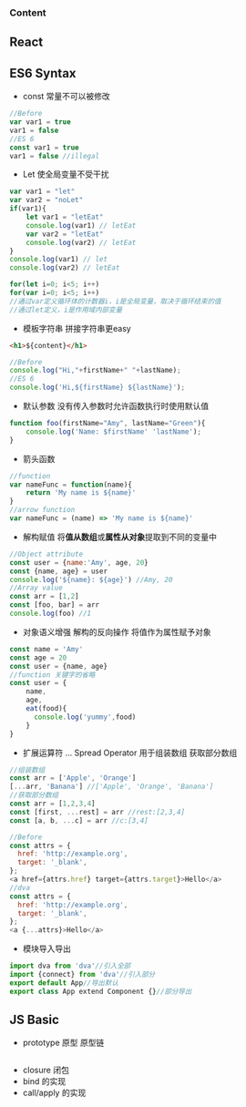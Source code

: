 ### Content

## React

## ES6 Syntax
- const
常量不可以被修改
```Javascript
//Before
var var1 = true
var1 = false
//ES 6
const var1 = true
var1 = false //illegal
```
- Let 使全局变量不受干扰
```Javascript
var var1 = "let"
var var2 = "noLet"
if(var1){
    let var1 = "letEat"
    console.log(var1) // letEat
    var var2 = "letEat"
    console.log(var2) // letEat
}
console.log(var1) // let
console.log(var2) // letEat
```
```Javascript
for(let i=0; i<5; i++)
for(var i=0; i<5; i++)
//通过var定义循环体的计数器i，i是全局变量，取决于循环结束的值
//通过let定义，i是作用域内部变量
```
- 模板字符串 拼接字符串更easy
```html
<h1>${content}</h1>
```
```Javascript
//Before
console.log("Hi,"+firstName+" "+lastName);
//ES 6
console.log('Hi,${firstName} ${lastName}');
```
- 默认参数 没有传入参数时允许函数执行时使用默认值
```Javascript
function foo(firstName="Amy", lastName="Green"){
    console.log('Name: $firstName' 'lastName');
}
```
- 箭头函数
```Javascript
//function
var nameFunc = function(name){
    return 'My name is ${name}'
}
//arrow function
var nameFunc = (name) => 'My name is ${name}'
```
- 解构赋值 将**值从数组**或**属性从对象**提取到不同的变量中
```Javascript
//Object attribute
const user = {name:'Amy', age, 20}
const {name, age} = user
console.log('${name}: ${age}') //Amy, 20
//Array value
const arr = [1,2]
const [foo, bar] = arr
console.log(foo) //1
```

- 对象语义增强 解构的反向操作 将值作为属性赋予对象
```Javascript
const name = 'Amy'
const age = 20
const user = {name, age}
//function 关键字的省略
const user = {
    name,
    age,
    eat(food){
      console.log('yummy',food)
    }
}
```

- 扩展运算符 ... Spread Operator 用于组装数组 获取部分数组
```Javascript
//组装数组
const arr = ['Apple', 'Orange']
[...arr, 'Banana'] //['Apple', 'Orange', 'Banana']
//获取部分数组
const arr = [1,2,3,4]
const [first, ...rest] = arr //rest:[2,3,4]
const [a, b, ...c] = arr //c:[3,4]
```
```Javascript
//Before
const attrs = {
  href: 'http://example.org',
  target: '_blank',
};
<a href={attrs.href} target={attrs.target}>Hello</a>
//dva
const attrs = {
  href: 'http://example.org',
  target: '_blank',
};
<a {...attrs}>Hello</a>
```
- 模块导入导出
```Javascript
import dva from 'dva'//引入全部
import {connect} from 'dva'//引入部分
export default App//导出默认
export class App extend Component {}//部分导出
```

## JS Basic
- prototype 原型 原型链
```Javascript

```
- closure 闭包
- bind 的实现
- call/apply 的实现